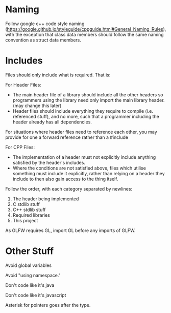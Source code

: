 # Naming

Follow google c++ code style naming (https://google.github.io/styleguide/cppguide.html#General_Naming_Rules), with the exception that
class data members should follow the same naming convention as struct data members.

# Includes

Files should only include what is required. That is:

For Header Files:
- The main header file of a library should include all the other headers so programmers using the library need only import the main library header. (may change this later)
- Header files should include everything they require to compile (i.e. referenced stuff), and no more, such that a programmer including the header already has all dependencies.

For situations where header files need to reference each other, you may provide for one a forward reference rather than a #include

For CPP Files:
- The implementation of a header must not explicitly include anything satisfied by the header's includes.
- Where the conditions are not satisfied above, files which utilise something must include it explicitly, rather than relying on a header they include to then also gain access to the thing itself.

Follow the order, with each category separated by newlines:
1. The header being implemented
2. C stdlib stuff
3. C++ stdlib stuff
4. Required libraries
5. This project

As GLFW requires GL, import GL before any imports of GLFW.

# Other Stuff

Avoid global variables

Avoid "using namespace."

Don't code like it's java

Don't code like it's javascript

Asterisk for pointers goes after the type.
